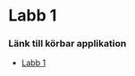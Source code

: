 Labb 1
======================


### Länk till körbar applikation

- [Labb 1](http://mianygren.nu/MusicLogbook)